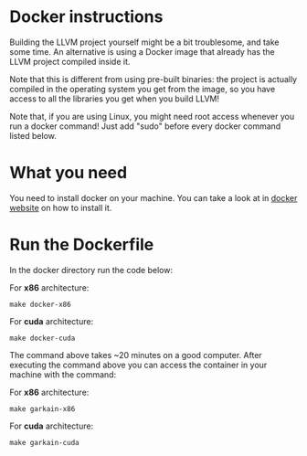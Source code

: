 # Docker instructions

Building the LLVM project yourself might be a bit troublesome, and take some time. An alternative is using a Docker image that already has the LLVM project compiled inside it.

Note that this is different from using pre-built binaries: the project is actually compiled in the operating system you get from the image, so you have access to all the libraries you get when you build LLVM!

Note that, if you are using Linux, you might need root access whenever you run a docker command! Just add "sudo" before every docker command listed below.

# What you need

You need to install docker on your machine. You can take a look at in [docker website](https://docs.docker.com/desktop/install/linux-install/) on how to install it.

# Run the Dockerfile

In the docker directory run the code below:

For **x86** architecture:

    make docker-x86 

For **cuda** architecture:

    make docker-cuda

The command above takes ~20 minutes on a good computer. After executing the command above you can access the container in your machine with the command:

For **x86** architecture:

    make garkain-x86

For **cuda** architecture:

    make garkain-cuda
